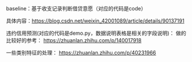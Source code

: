 baseline：基于收支记录判断借贷意愿（对应的代码是code）

具体内容：https://blog.csdn.net/weixin_42001089/article/details/90137191

违约信用预测(对应的代码是demo.py，数据说明表格是相关的字段说明)：
做的比较好的参考：
https://zhuanlan.zhihu.com/p/140017918


一些类别特征的处理：
https://zhuanlan.zhihu.com/p/40231966

